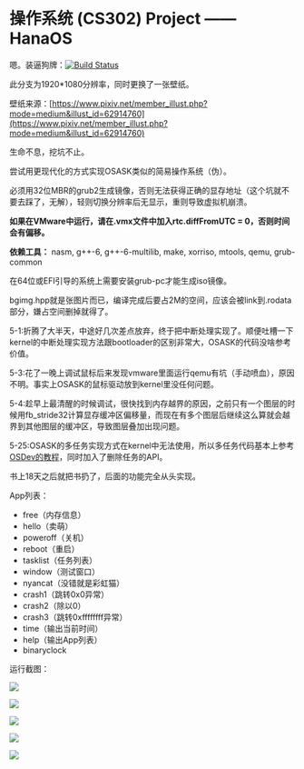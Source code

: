 # 操作系统 (CS302) Project —— HanaOS

嗯。装逼狗牌：[![Build Status](https://travis-ci.org/imxieyi/os_project_kernel.svg?branch=master)](https://travis-ci.org/imxieyi/os_project_kernel)

此分支为1920*1080分辨率，同时更换了一张壁纸。

壁纸来源：[https://www.pixiv.net/member_illust.php?mode=medium&illust_id=62914760](https://www.pixiv.net/member_illust.php?mode=medium&illust_id=62914760)

生命不息，挖坑不止。

尝试用更现代化的方式实现OSASK类似的简易操作系统（伪）。

必须用32位MBR的grub2生成镜像，否则无法获得正确的显存地址（这个坑就不要去踩了，无解），轻则切换分辨率后无显示，重则导致虚拟机崩溃。

**如果在VMware中运行，请在.vmx文件中加入rtc.diffFromUTC = 0，否则时间会有偏移。**

**依赖工具：** nasm, g++-6, g++-6-multilib, make, xorriso, mtools, qemu, grub-common

在64位或EFI引导的系统上需要安装grub-pc才能生成iso镜像。

bgimg.hpp就是张图片而已，编译完成后要占2M的空间，应该会被link到.rodata部分，嫌占空间删掉就得了。

5-1:折腾了大半天，中途好几次差点放弃，终于把中断处理实现了。顺便吐槽一下kernel的中断处理实现方法跟bootloader的区别非常大，OSASK的代码没啥参考价值。

5-3:花了一晚上调试鼠标后来发现vmware里面运行qemu有坑（手动喷血），原因不明。事实上OSASK的鼠标驱动放到kernel里没任何问题。

5-4:趁早上最清醒的时候调试，很快找到内存越界的原因，之前只有一个图层的时候用fb_stride32计算显存缓冲区偏移量，而现在有多个图层后继续这么算就会越界到其他图层的缓冲区，导致图层叠加出现问题。

5-25:OSASK的多任务实现方式在kernel中无法使用，所以多任务代码基本上参考[OSDev的教程](http://wiki.osdev.org/Kernel_Multitasking)，同时加入了删除任务的API。

书上18天之后就把书扔了，后面的功能完全从头实现。

App列表：
 - free（内存信息）
 - hello（卖萌）
 - poweroff（关机）
 - reboot（重启）
 - tasklist（任务列表）
 - window（测试窗口）
 - nyancat（没错就是彩虹猫）
 - crash1（跳转0x0异常）
 - crash2（除以0）
 - crash3（跳转0xffffffff异常）
 - time（输出当前时间）
 - help（输出App列表）
 - binaryclock

运行截图：

![](imgs/screenshot1.png)

![](imgs/screenshot2.png)

![](imgs/screenshot3.png)

![](imgs/screenshot4.png)

![](imgs/screenshot5.png)
